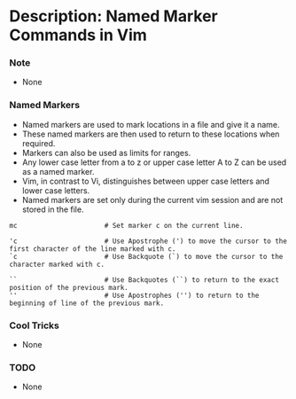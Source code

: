 # Description: Named Marker Commands in Vim

### Note
* None

### Named Markers
* Named markers are used to mark locations in a file and give it a name.
* These named markers are then used to return to these locations when required.
* Markers can also be used as limits for ranges.
* Any lower case letter from a to z or upper case letter A to Z can be used as a named marker.
* Vim, in contrast to Vi, distinguishes between upper case letters and lower case letters.
* Named markers are set only during the current vim session and are not stored in the file.
```
mc                      # Set marker c on the current line.

'c                      # Use Apostrophe (') to move the cursor to the first character of the line marked with c.
`c                      # Use Backquote (`) to move the cursor to the character marked with c.

``                      # Use Backquotes (``) to return to the exact position of the previous mark.
''                      # Use Apostrophes ('') to return to the beginning of line of the previous mark.
```

### Cool Tricks
* None

### TODO
* None

